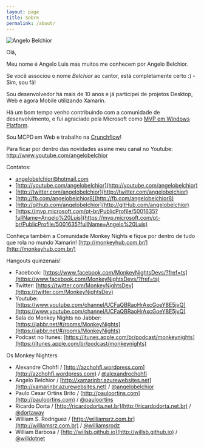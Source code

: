 ```yaml
---
layout: page
title: Sobre
permalink: /about/
---
```


![Angelo Belchior](http://res.cloudinary.com/https-xamarinbr-azurewebsites-net/image/upload/v1442326497/foto_lt3p44.png "Xamarin, .Net Developer, Microsoft Windows Platform Development MVP")

Olá,

Meu nome é Angelo Luis mas muitos me conhecem por Angelo Belchior.

Se você associou o nome _Belchior_ ao cantor, está completamente certo :) - Sim, sou fã!

Sou desenvolvedor há mais de 10 anos e já participei de projetos Desktop, Web e agora Mobile utilizando Xamarin.

Há um bom tempo venho contribuindo com a comunidade de desenvolvimento, e fui agraciado pela Microsoft como [MVP em Windows Platform](https://mvp.microsoft.com/pt-br/PublicProfile/5001635?fullName=Angelo%20Luis).

Sou MCPD em Web e trabalho na [Crunchflow](http://www.crunchflow.com)! 

Para ficar por dentro das novidades assine meu canal no Youtube: http://www.youtube.com/angelobelchior 
 
Contatos:  

- [angelobelchior@hotmail.com](http://mailto:angelobelchior@hotmail.com)
- [http://youtube.com/angelobelchior](http://youtube.com/angelobelchior)
- [http://twitter.com/angelobelchior](http://twitter.com/angelobelchior)
- [http://fb.com/angelobelchior8](http://fb.com/angelobelchior8)
- [http://github.com/angelobelchior](http://gitHub.com/angelobelchior)
- [https://mvp.microsoft.com/pt-br/PublicProfile/5001635?fullName=Angelo%20Luis](https://mvp.microsoft.com/pt-br/PublicProfile/5001635?fullName=Angelo%20Luis)

Conheça também a Comunidade Monkey Nights e fique por dentro de tudo que rola no mundo Xamarin!
[http://monkeyhub.com.br/](http://monkeyhub.com.br/)

Hangouts quinzenais!

- Facebook: [https://www.facebook.com/MonkeyNightsDevs/?fref=ts](https://www.facebook.com/MonkeyNightsDevs/?fref=ts)
- Twitter: [https://twitter.com/MonkeyNightsDev](https://twitter.com/MonkeyNightsDev)
- Youtube: [https://www.youtube.com/channel/UCFaQBRaoHrAxcGoeY8E5jvQ](https://www.youtube.com/channel/UCFaQBRaoHrAxcGoeY8E5jvQ)
- Sala do Monkey Nights no Jabber: [https://jabbr.net/#/rooms/MonkeyNights](https://jabbr.net/#/rooms/MonkeyNights)
- Podcast no Itunes: [https://itunes.apple.com/br/podcast/monkeynights](https://itunes.apple.com/br/podcast/monkeynights)

Os Monkey Nighters

- Alexandre Chohfi / [http://azchohfi.wordpress.com](http://azchohfi.wordpress.com) / [@alexandrechohfi](http://www.twitter.com/alexandrechohfi)
- Angelo Belchior / [http://xamarinbr.azurewebsites.net](http://xamarinbr.azurewebsites.net) / [@angelobelchior](http://www.twitter.com/angelobelchior)
- Paulo Cesar Ortins Brito / [http://pauloortins.com](http://pauloortins.com) / [@pauloortins](http://www.twitter.com/pauloortins)
- Ricardo Dorta / [http://ricardodorta.net.br](http://ricardodorta.net.br) / [@dortaway](http://www.twitter.com/dortaway)
- William S. Rodriguez / [http://williamsrz.com.br](http://williamsrz.com.br) / [@williamsrodz](http://www.twitter.com/williamsrodz)
- William Barbosa / [http://willsb.github.io](http://willsb.github.io) / [@willdotnet](https://twitter.com/willdotnet)
